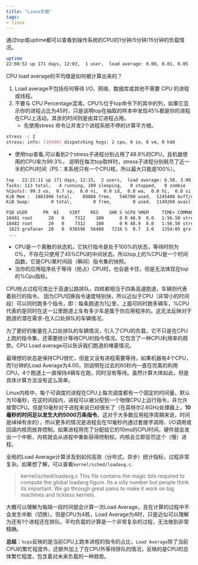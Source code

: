 ```yaml
---
title: "Linux负载"
tags:
- linux
---
```


通过top或uptime都可以查看到操作系统的CPU的1分钟/5分钟/15分钟的负载情况。
```bash
uptime
22:08:52 up 171 days, 12:03,  1 user,  load average: 0.00, 0.01, 0.05
```
CPU load average的平均值是如何被计算出来的？
1. Load average不包括任何等待 I/O、网络、数据库或其他不需要 CPU 的进程或线程。
2. 不要与 CPU Percentage混淆。CPU%位于top命令下的其中的列，如果它显示你的进程占比为45时，只是说明top在抽取的样本中发现45%都是你的进程在CPU上活动。其余的时间则是由其它进程占用。
    - 先使用stress 命令让并发2个进程系统不停的计算平方根。
```bash
stress -c 2
stress: info: [18480] dispatching hogs: 2 cpu, 0 io, 0 vm, 0 hdd
```
   
   -  使用top查看,可以看到2个stress子进程分别占用了48.9%的CPU，且机器使用的CPU率为99.3%， 说明在每次top取样时，stress子进程分别耗尽了近一半的CPU时间（PS：本系统只有一个CPU核，所以最大只能是100%）。
   
```bash
top - 22:21:11 up 171 days, 12:15,  2 users,  load average: 6.58, 3.90, 1.67
Tasks: 113 total,   4 running, 109 sleeping,   0 stopped,   0 zombie
%Cpu(s): 99.3 us,  0.7 sy,  0.0 ni,  0.0 id,  0.0 wa,  0.0 hi,  0.0 si,  0.0 st
KiB Mem :  1881996 total,    89888 free,   546700 used,  1245408 buff/cache
KiB Swap:        0 total,        0 free,        0 used.  1149268 avail Mem

PID USER      PR  NI    VIRT    RES    SHR S %CPU %MEM     TIME+ COMMAND
18481 root      20   0    7312    100      0 R 48.9  0.0   1:56.50 stress
18482 root      20   0    7312    100      0 R 48.9  0.0   1:56.50 stress
 1623 grafana+  20   0  936596  56488   7216 S  0.7  3.0   1354:05 grafana-agent
 ...
``` 
   -  CPU是一个离散的状态机，它执行指令是处于100%的状态，等待时则为0%，不存在只使用了45%CPU的中间状态。所以top上的%CPU是一个时间函数，它是CPU某时间段（瞬间）指令集的快照。
   - 当你的应用程序处于等待（抢占）CPU时，也会是卡住，但是无法体现在top的%Cpu指标。

CPU抢占过程可类比于高速公路排队，四核都相当于四条高速跑道，车辆则代表着执行的指令。
因为CPU切换指令速度特别快，所以近似于CPU（非常小的时间段）可以同时跑多个指令，即：每条跑道为1公里，上面可同时跑多辆车，%CPU代表的是同时在这一公里跑道上车有多少车是属于你应用程序的。这无法反映对于跑道的潜在需求-在入口处排队的车辆情况。

为了更好的衡量在入口处排队的车辆情况，引入了CPU的负载，它不只是在CPU上跑的指令集，还需要统计等待CPU的指今情况。它包含了一种CPU利用率的趋势。CPU Load average可以告诉我们跑道的堵塞情况。

最理想的状态是保持CPU很忙，但是又没有进程需要等待，如果机器有4个CPU，而1分钟的Load Average为4.00，则说明在过去的60秒内一直在完美的利用CPU，4个跑道上一直保持4辆车在跑，同时没有等待。虽然计算大体如此，但是具体计算方法没有这么简单。

Linux内核中，每个可调度的进程在CPU上每次调度都有一个固定的时间量。默认为10毫秒，在这时间段内，进程可以被分配到一个物理CPU上运行指令，并允许接管CPU。但是10毫秒对于进程来说已经很长了（在英特尔2.6GHz处理器上，**10毫秒的时间足以发生大约5000万条指令**。这对于大多数应用程序周期来说，时间是绰绰有余的），所以更多的情况是进程会在10毫秒内通过套接字调用、I/O调用或回调内核而放弃控制。如果进程用完了分配给它的10ms的CPU时间，硬件就会发出一个中断，内核就会从进程中重新获得控制权。内核会立即惩罚这个（慢）进程。

全局的Load Average计算涉及到如何高效（分布式，异步）统计指标，过程非常复杂。如果想了解，可以查看`kernel/sched/loadavg.c`.

>
> kernel/sched/loadavg.c 
> This file contains the magic bits required to compute the global loadavg
>  figure. Its a silly number but people think its important. We go through
>  great pains to make it work on big machines and tickless kernels.
>

大概可以理解为每隔一段时间就会计算一次Load Average，且在计算的过程中不会发生中断（切换）。但是CPU为4核，Load Average为4时，只是近似可以理解为还有1个进程还在排队。平均负载的计算是一个非常复杂的过程，无法做到非常精确。

**总结**：`%cpu`反映的是当前CPU上跑本进程的指令的占比，`Load Average`除了当前CPU的繁忙程度外，还额外加上了在CPU外等待排队的情况，反映的是CPU的总体繁忙程度，包含着对未来负载的一种趋势。